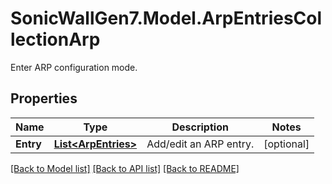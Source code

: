 # SonicWallGen7.Model.ArpEntriesCollectionArp
Enter ARP configuration mode.

## Properties

Name | Type | Description | Notes
------------ | ------------- | ------------- | -------------
**Entry** | [**List&lt;ArpEntries&gt;**](ArpEntries.md) | Add/edit an ARP entry. | [optional] 

[[Back to Model list]](../README.md#documentation-for-models) [[Back to API list]](../README.md#documentation-for-api-endpoints) [[Back to README]](../README.md)

